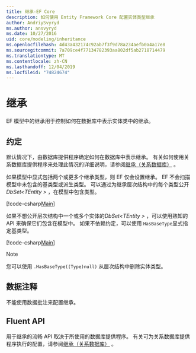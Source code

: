 ```yaml
---
title: 继承-EF Core
description: 如何使用 Entity Framework Core 配置实体类型继承
author: AndriySvyryd
ms.author: ansvyryd
ms.date: 10/27/2016
uid: core/modeling/inheritance
ms.openlocfilehash: 4d43a432174c92ab7f3f9d78a234aefb0a4a17e8
ms.sourcegitcommit: 7a709ce4f77134782393aa802df5ab2718714479
ms.translationtype: MT
ms.contentlocale: zh-CN
ms.lasthandoff: 12/04/2019
ms.locfileid: "74824674"
---
```

# <a name="inheritance"></a>继承

EF 模型中的继承用于控制如何在数据库中表示实体类中的继承。

## <a name="conventions"></a>约定

默认情况下，由数据库提供程序确定如何在数据库中表示继承。 有关如何使用关系数据库提供程序来处理此情况的详细说明，请参阅[继承（关系数据库）](relational/inheritance.md) 。

如果模型中显式包括两个或更多个继承类型，则 EF 仅会设置继承。 EF 不会扫描模型中未包含的基类型或派生类型。 可以通过为继承层次结构中的每个类型公开*DbSet\<TEntity >* ，在模型中包含类型。

[!code-csharp[Main](../../../samples/core/Modeling/Conventions/InheritanceDbSets.cs?highlight=3-4&name=Model)]

如果不想公开层次结构中一个或多个实体的*DbSet\<TEntity >* ，可以使用熟知的 API 来确保它们包含在模型中。
如果不依赖约定，可以使用 `HasBaseType`显式指定基类型。

[!code-csharp[Main](../../../samples/core/Modeling/Conventions/InheritanceModelBuilder.cs?highlight=7&name=Context)]

> [!NOTE]
> 您可以使用 `.HasBaseType((Type)null)` 从层次结构中删除实体类型。

## <a name="data-annotations"></a>数据注释

不能使用数据批注来配置继承。

## <a name="fluent-api"></a>Fluent API

用于继承的流畅 API 取决于所使用的数据库提供程序。 有关可为关系数据库提供程序执行的配置，请参阅[继承（关系数据库）](relational/inheritance.md) 。
